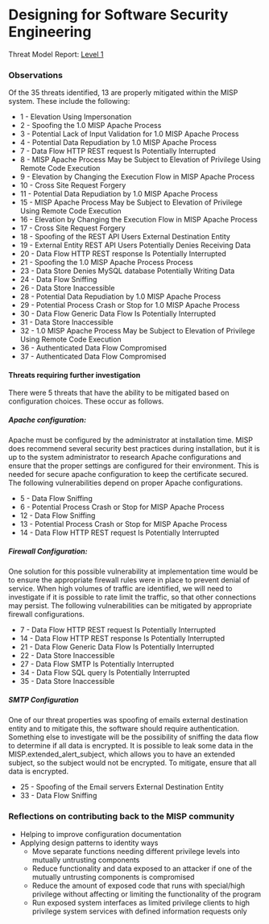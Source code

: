 # Designing for Software Security Engineering

Threat Model Report: [Level 1](http://htmlpreview.github.io/?https://github.com/team-assure/Semester-Project/blob/master/Design/Level_1.htm)

### Observations

Of the 35 threats identified, 13 are properly mitigated within the MISP system.  These include the following:
* 1 - Elevation Using Impersonation
* 2 - Spoofing the 1.0 MISP Apache Process
* 3 - Potential Lack of Input Validation for 1.0 MISP Apache Process
* 4 - Potential Data Repudiation by 1.0 MISP Apache Process
* 7 - Data Flow HTTP REST request Is Potentially Interrupted
* 8 - MISP Apache Process May be Subject to Elevation of Privilege Using Remote Code Execution
* 9 - Elevation by Changing the Execution Flow in MISP Apache Process
* 10 - Cross Site Request Forgery
* 11 - Potential Data Repudiation by 1.0 MISP Apache Process
* 15 - MISP Apache Process May be Subject to Elevation of Privilege Using Remote Code Execution
* 16 - Elevation by Changing the Execution Flow in MISP Apache Process
* 17 - Cross Site Request Forgery
* 18 - Spoofing of the REST API Users External Destination Entity
* 19 - External Entity REST API Users Potentially Denies Receiving Data
* 20 - Data Flow HTTP REST response Is Potentially Interrupted
* 21 - Spoofing the 1.0 MISP Apache Process Process
* 23 - Data Store Denies MySQL database Potentially Writing Data
* 24 - Data Flow Sniffing
* 26 - Data Store Inaccessible
* 28 - Potential Data Repudiation by 1.0 MISP Apache Process
* 29 - Potential Process Crash or Stop for 1.0 MISP Apache Process
* 30 - Data Flow Generic Data Flow Is Potentially Interrupted
* 31 - Data Store Inaccessible
* 32 - 1.0 MISP Apache Process May be Subject to Elevation of Privilege Using Remote Code Execution
* 36 - Authenticated Data Flow Compromised
* 37 - Authenticated Data Flow Compromised

#### Threats requiring further investigation

There were 5 threats that have the ability to be mitigated based on configuration choices.  These occur as follows.
##### Apache configuration:
Apache must be configured by the administrator at installation time.  MISP does recommend several security best practices during installation, but it is up to the system administrator to research Apache configurations and ensure that the proper settings are configured for their environment.   This is needed for secure apache configuration to keep the certificate secured. The following vulnerabilities depend on proper Apache configurations.
  * 5 - Data Flow Sniffing
  * 6 - Potential Process Crash or Stop for MISP Apache Process
  * 12 - Data Flow Sniffing
  * 13 - Potential Process Crash or Stop for MISP Apache Process
  * 14 - Data Flow HTTP REST request Is Potentially Interrupted

##### Firewall Configuration:
One solution for this possible vulnerability at implementation time would be to ensure the appropriate firewall rules were in place to prevent denial of service.  When high volumes of traffic are identified, we will need to investigate if it is possible to rate limit the traffic, so that other connections may persist.  The following vulnerabilities can be mitigated by appropriate firewall configurations.
  * 7 - Data Flow HTTP REST request Is Potentially Interrupted
  * 14 - Data Flow HTTP REST response Is Potentially Interrupted
  * 21 - Data Flow Generic Data Flow Is Potentially Interrupted
  * 22 - Data Store Inaccessible
  * 27 - Data Flow SMTP Is Potentially Interrupted
  * 34 - Data Flow SQL query Is Potentially Interrupted
  * 35 - Data Store Inaccessible

##### SMTP Configuration
One of our threat properties was spoofing of emails external destination entity and to mitigate this, the software should require authentication.  Something else to investigate will be the possibility of sniffing the data flow to determine if all data is encrypted.  It is possible to leak some data in the MISP.extended_alert_subject, which allows you to have an extended subject, so the subject would not be encrypted. To mitigate, ensure that all data is encrypted.
  * 25 - Spoofing of the Email servers External Destination Entity
  * 33 - Data Flow Sniffing

### Reflections on contributing back to the MISP community
*  Helping to improve configuration documentation
*  Applying design patterns to identity ways
   * Move separate functions needing different privilege levels into mutually untrusting components
   * Reduce functionality and data exposed to an attacker if one of the mutually untrusting components is compromised
   * Reduce the amount of exposed code that runs with special/high privilege without affecting or limiting the functionality of the program
   * Run exposed system interfaces as limited privilege clients to high privilege system services with defined information requests only 
